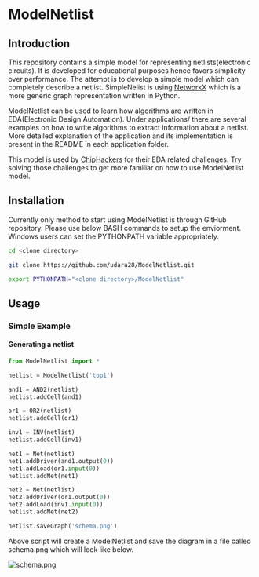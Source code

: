 # ModelNetlist


## Introduction

This repository contains a simple model for representing netlists(electronic circuits). It is developed for educational purposes hence favors simplicity over performance. The attempt is to develop a simple model which can completely describe a netlist. SimpleNelist is using [NetworkX](https://networkx.github.io/) which is a more generic graph representation written in Python.

ModelNetlist can be used to learn how algorithms are written in EDA(Electronic Design Automation). Under applications/ there are several examples on how to write algorithms to extract information about a netlist. More detailed explanation of the application and its implementation is present in the README in each application folder.

This model is used by [ChipHackers](https://chiphackers.com) for their EDA related challenges. Try solving those challenges to get more familiar on how to use ModelNetlist model.


## Installation

Currently only method to start using ModelNetlist is through GitHub repository. Please use below BASH commands to setup the enviorment. Windows users can set the PYTHONPATH variable appropriately.

```sh
cd <clone directory>

git clone https://github.com/udara28/ModelNetlist.git

export PYTHONPATH="<clone directory>/ModelNetlist"
```

## Usage

### Simple Example

#### Generating a netlist


```python
from ModelNetlist import *

netlist = ModelNetlist('top1')

and1 = AND2(netlist)
netlist.addCell(and1)

or1 = OR2(netlist)
netlist.addCell(or1)

inv1 = INV(netlist)
netlist.addCell(inv1)

net1 = Net(netlist)
net1.addDriver(and1.output(0))
net1.addLoad(or1.input(0))
netlist.addNet(net1)

net2 = Net(netlist)
net2.addDriver(or1.output(0))
net2.addLoad(inv1.input(0))
netlist.addNet(net2)

netlist.saveGraph('schema.png')

```

Above script will create a ModelNetlist and save the diagram in a file called schema.png which will look like below.

![schema.png](https://github.com/chiphackers/ModelNetlist/schema.png)



